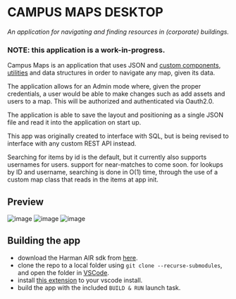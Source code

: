 # CAMPUS MAPS DESKTOP

_An application for navigating and finding resources in (corporate) buildings._

### NOTE: this application is a work-in-progress.

Campus Maps is an application that uses JSON and [custom components, utilities](https://github.com/blaxstar/starlib) and data structures in order to navigate any map, given its data.

The application allows for an Admin mode where, given the proper credentials, a user would be able to make changes such as add assets and users to a map. This will be authorized and authenticated via Oauth2.0.

The application is able to save the layout and positioning as a single JSON file and read it into the application on start up. 

This app was originally created to interface with SQL, but is being revised to interface with any custom REST API instead.

 Searching for items by id is the default, but it currently also supports usernames for users. support for near-matches to come soon.
for lookups by ID and username, searching is done in O(1) time, through the use of a custom map class that reads in the items at app init.

## Preview
![image](https://github.com/dyxribo/campus_maps_desktop/assets/6477128/1bb4df56-547b-4e03-97c9-e387a68c0bfe)
![image](https://github.com/dyxribo/campus_maps_desktop/assets/6477128/dbfde832-aeef-4591-bbdd-3eeaf1b46f97)
![image](https://github.com/dyxribo/campus_maps_desktop/assets/6477128/f2f0be82-cd07-41fb-a46b-5d80b173fe1c)

## Building the app

- download the Harman AIR sdk from [here](https://airsdk.harman.com/download).
- clone the repo to a local folder using `git clone --recurse-submodules`, and open the folder in [VSCode](https://code.visualstudio.com/).
- install [this extension](https://marketplace.visualstudio.com/items?itemName=bowlerhatllc.vscode-nextgenas) to your vscode install.
- build the app with the included `BUILD & RUN` launch task.
